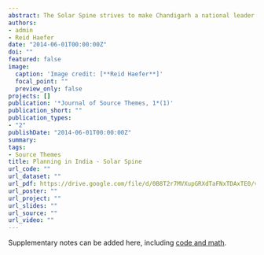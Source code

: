 ```yaml
---
abstract: The Solar Spine strives to make Chandigarh a national leader in sustainable development by addressing challenges of urban sanitation, energy demand, resource scarcity, and gender equality. India, just like the rest of the world, is challenged by a future promising extensive population growth, which requires we live in a more sustainable manner. Currently, energy supply in India frequently does not meet its demand. Thus it is imperative that India invests in alternative energy to reduce an increasingly burdened energy supply system. The Ministry of New and Renewable Energy (MNRE) designated Chandigarh as one of sixty Solar Cities across India to be a model city for renewable energy in planning and development. We propose a revitalized corridor along the northern edge of Chandigarh’s Capitol complex that will stand as a center for women’s empowerment, sustainable infrastructure, and renewable energy. Restoration will address sanitation, waste management, and stormwater drainage concerns that plague this corridor. The Center, named Surya Deviya, will be women run and include a restaurant that is entirely powered by renewable energies. A biogas facility will convert human excrement into cooking fuel on site. Stormwater infrastructure in the trench will improve overall sanitation and provide water for the biogas facility. The slurry (waste) from the biogas facility will be used as organic manure for green agriculture in the surrounding area. Solar panels will provide shade and electricity to the restaurant and the accompanying classroom. This classroom will be used for technical and occupational training in renewable energies, as well as for youth education. The Surya Deviya Center is just one part of the greater whole – the entire solar-spine revitalizes the corridor into a backbone for future prosperity by linking the existing land uses with sustainable infrastructure. With the present demands on energy supply and resource availability, the Solar Spine and Surya Deviya Center position Chandigarh as a model city and offer hope for national and global action towards a sustainable future.
authors:
- admin
- Reid Haefer
date: "2014-06-01T00:00:00Z"
doi: ""
featured: false
image:
  caption: 'Image credit: [**Reid Haefer**]'
  focal_point: ""
  preview_only: false
projects: []
publication: '*Journal of Source Themes, 1*(1)'
publication_short: ""
publication_types:
- "2"
publishDate: "2014-06-01T00:00:00Z"
summary: 
tags:
- Source Themes
title: Planning in India - Solar Spine
url_code: ""
url_dataset: ""
url_pdf: https://drive.google.com/file/d/0B8T2r7MVXupGRXdTaFNxTDAxTE0/view
url_poster: ""
url_project: ""
url_slides: ""
url_source: ""
url_video: ""
---
```


Supplementary notes can be added here, including [code and math](https://sourcethemes.com/academic/docs/writing-markdown-latex/).
